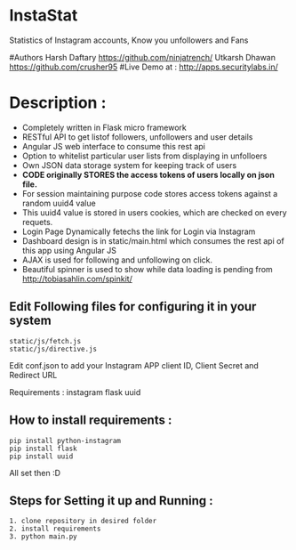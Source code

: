 # InstaStat
Statistics of Instagram accounts, Know you unfollowers and Fans

#Authors
Harsh Daftary https://github.com/ninjatrench/
Utkarsh Dhawan https://github.com/crusher95
#Live Demo at :
http://apps.securitylabs.in/

# Description :

- Completely written in Flask micro framework
- RESTful API to get listof followers, unfollowers and user details
- Angular JS web interface to consume this rest api
- Option to whitelist particular user lists from displaying in unfolloers
- Own JSON data storage system for keeping track of users
- **CODE originally STORES the access tokens of users locally on json file.**
- For session maintaining purpose code stores access tokens against a random uuid4 value
- This uuid4 value is stored in users cookies, which are checked on every requets.
- Login Page Dynamically fetechs the link for Login via Instagram
- Dashboard design is in static/main.html which consumes the rest api of this app using Angular JS
- AJAX is used for following and unfollowing on click.
- Beautiful spinner is used to show while data loading is pending from http://tobiasahlin.com/spinkit/



Edit Following files for configuring it in your system
-----
    static/js/fetch.js 
    static/js/directive.js

Edit conf.json to add your Instagram APP client ID, Client Secret and Redirect URL


Requirements :
instagram
flask
uuid

How to install requirements :
-----
    pip install python-instagram
    pip install flask
    pip install uuid

All set then :D

Steps for Setting it up and Running :
-----
    1. clone repository in desired folder
    2. install requirements
    3. python main.py
